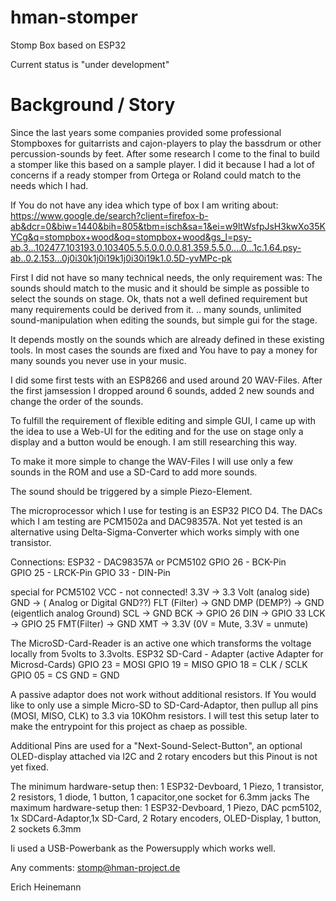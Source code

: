# hman-stomper
Stomp Box based on ESP32

Current status is "under development"

# Background / Story
Since the last years some companies provided some professional Stompboxes for guitarrists and cajon-players to play the bassdrum or other percussion-sounds by feet.
After some research I come to the final to build a stomper like this based on a sample player.
I did it because I had a lot of concerns if a ready stomper from Ortega or Roland could match to the needs which I had.

If You do not have any idea which type of box I am writing about:
https://www.google.de/search?client=firefox-b-ab&dcr=0&biw=1440&bih=805&tbm=isch&sa=1&ei=w9ltWsfpJsH3kwXo35KYCg&q=stompbox+wood&oq=stompbox+wood&gs_l=psy-ab.3...102477.103193.0.103405.5.5.0.0.0.0.81.359.5.5.0....0...1c.1.64.psy-ab..0.2.153...0j0i30k1j0i19k1j0i30i19k1.0.5D-yvMPc-pk

First I did not have so many technical needs, the only requirement was: The sounds should match to the music and it should be simple as possible to select the sounds on stage.
Ok, thats not a well defined requirement but many requirements could be derived from it.
.. many sounds, unlimited sound-manipulation when editing the sounds, but simple gui for the stage.

It depends mostly on the sounds which are already defined in these existing tools. 
In most cases the sounds are fixed and You have to pay a money for many sounds you never use in your music.

I did some first tests with an ESP8266 and used around 20 WAV-Files.
After the first jamsession I dropped around 6 sounds, added 2 new sounds and change the order of the sounds.

To fulfill the requirement of flexible editing and simple GUI, I came up with the idea to use a Web-UI for the editing and for the use on stage only a display and a button would be enough.
I am still researching this way.

To make it more simple to change the WAV-Files I will use only a few sounds in the ROM and use a SD-Card to add more sounds.

The sound should be triggered by a simple Piezo-Element.

The microprocessor which I use for testing is an ESP32 PICO D4. The DACs which I am testing are PCM1502a and DAC98357A.
Not yet tested is an alternative using Delta-Sigma-Converter which works simply with one transistor.

Connections:
ESP32 - DAC98357A or PCM5102
 GPIO 26  - BCK-Pin  
 GPIO 25  - LRCK-Pin 
 GPIO 33  - DIN-Pin 
 
special for PCM5102 
VCC - not connected!
3.3V -> 3.3 Volt (analog side)
GND -> ( Analog or Digital GND??)
FLT (Filter)  -> GND
DMP (DEMP?) -> GND (eigentlich analog Ground)
SCL -> GND
BCK -> GPIO 26
DIN  -> GPIO 33
LCK -> GPIO 25
FMT(Filter) -> GND
XMT -> 3.3V (0V = Mute, 3.3V = unmute)

The MicroSD-Card-Reader is an active one which transforms the voltage locally from 5volts to 3.3volts.
ESP32    SD-Card - Adapter (active Adapter for Microsd-Cards)
 GPIO 23 = MOSI
 GPIO 19 = MISO
 GPIO 18 = CLK / SCLK
 GPIO 05 = CS
 GND = GND


A passive adaptor does not work without additional resistors. If You would like to only use a simple Micro-SD to SD-Card-Adaptor, then pullup all pins (MOSI, MISO, CLK) to 3.3 via 10KOhm resistors.
I will test this setup later to make the entrypoint for this project as chaep as possible. 

Additional Pins are used for a "Next-Sound-Select-Button", an optional OLED-display attached via I2C and 2 rotary encoders but this Pinout is not yet fixed.

The minimum hardware-setup then: 1 ESP32-Devboard, 1 Piezo, 1 transistor, 2 resistors, 1 diode, 1 button, 1 capacitor,one socket for 6.3mm jacks
The maximum hardware-setup then: 1 ESP32-Devboard, 1 Piezo, DAC pcm5102, 1x SDCard-Adaptor,1x SD-Card, 2 Rotary encoders, OLED-Display, 1 button, 2 sockets 6.3mm

Ii used a USB-Powerbank as the Powersupply which works well.

Any comments:
stomp@hman-project.de

Erich Heinemann
